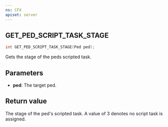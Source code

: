 ```yaml
---
ns: CFX
apiset: server
---
```

## GET_PED_SCRIPT_TASK_STAGE

```c
int GET_PED_SCRIPT_TASK_STAGE(Ped ped);
```

Gets the stage of the peds scripted task.

## Parameters
* **ped**: The target ped.

## Return value
The stage of the ped's scripted task. A value of 3 denotes no script task is assigned.
